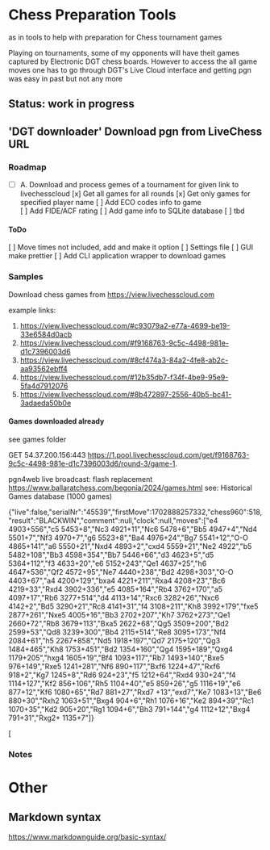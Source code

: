 
# Chess Preparation Tools 

as in tools to help with preparation for Chess tournament games

Playing on tournaments, some of my opponents will have theit games captured by Electronic DGT chess boards.
However to access the all game moves one has to go through DGT's Live Cloud interface and getting pgn was 
easy in past but not any more

Status: work in progress 
------------------------


## 'DGT downloader' Download pgn from LiveChess URL

### Roadmap

* [ ] A. Download and process gemes of a tournament for given link to livechesscloud 
    [x] Get all games for all rounds 
    [x] Get only games for specified player name 
    [ ] Add ECO codes info to game  
    [ ] Add FIDE/ACF rating 
    [ ] Add game info to SQLite database
    [ ] tbd 

#### ToDo 
  [ ] Move times not included, add and make it option 
  [ ] Settings file 
  [ ] GUI make prettier 
  [ ] Add CLI application wrapper to download games  


### Samples 

Download chess games from https://view.livechesscloud.com

example links:
1. https://view.livechesscloud.com/#c93079a2-e77a-4699-be19-33e6584d0acb
2. https://view.livechesscloud.com/#f9168763-9c5c-4498-981e-d1c7396003d6
3. https://view.livechesscloud.com/#8cf474a3-84a2-4fe8-ab2c-aa93562ebff4
4. https://view.livechesscloud.com/#12b35db7-f34f-4be9-95e9-5fa4d7912076
5. https://view.livechesscloud.com/#8b472897-2556-40b5-bc41-3adaeda50b0e

#### Games downloaded already 
  see games folder 
  

  GET
  54.37.200.156:443
  https://1.pool.livechesscloud.com/get/f9168763-9c5c-4498-981e-d1c7396003d6/round-3/game-1.

pgn4web live broadcast: flash replacement  
https://www.ballaratchess.com/begonia/2024/games.html
  see: Historical Games database (1000 games)



{"live":false,"serialNr":"45539","firstMove":1702888257332,"chess960":518,"result":"BLACKWIN","comment":null,"clock":null,"moves":["e4 4903+556","c5 5453+8","Nc3 4921+11","Nc6 5478+6","Bb5 4947+4","Nd4 5501+7","Nf3 4970+7","g6 5523+8","Ba4 4976+24","Bg7 5541+12","O-O 4865+141","a6 5550+21","Nxd4 4893+2","cxd4 5559+21","Ne2 4922","b5 5482+108","Bb3 4598+354","Bb7 5446+66","d3 4623+5","d5 5364+112","f3 4633+20","e6 5152+243","Qe1 4637+25","h6 4647+536","Qf2 4572+95","Ne7 4440+238","Bd2 4298+303","O-O 4403+67","a4 4200+129","bxa4 4221+211","Rxa4 4208+23","Bc6 4219+33","Rxd4 3902+336","e5 4085+164","Rb4 3762+170","a5 4097+17","Rb6 3277+514","d4 4113+14","Rxc6 3282+26","Nxc6 4142+2","Bd5 3290+21","Rc8 4141+31","f4 3108+211","Kh8 3992+179","fxe5 2877+261","Nxe5 4005+16","Bb3 2702+207","Kh7 3762+273","Qe1 2660+72","Rb8 3679+113","Bxa5 2622+68","Qg5 3509+200","Bd2 2599+53","Qd8 3239+300","Bb4 2115+514","Re8 3095+173","Nf4 2084+61","h5 2267+858","Nd5 1918+197","Qd7 2175+120","Qg3 1484+465","Kh8 1753+451","Bd2 1354+160","Qg4 1595+189","Qxg4 1179+205","hxg4 1605+19","Bf4 1093+117","Rb7 1493+140","Bxe5 976+149","Rxe5 1241+281","Nf6 890+117","Bxf6 1224+47","Rxf6 918+2","Kg7 1245+8","Rd6 924+23","f5 1212+64","Rxd4 930+24","f4 1114+127","Kf2 856+106","Rh5 1104+40","e5 859+26","g5 1116+19","e6 877+12","Kf6 1080+65","Rd7 881+27","Rxd7 +13","exd7","Ke7 1083+13","Be6 880+30","Rxh2 1063+51","Bxg4 904+6","Rh1 1076+16","Ke2 894+39","Rc1 1070+35","Kd2 905+20","Rg1 1094+6","Bh3 791+144","g4 1112+12","Bxg4 791+31","Rxg2+ 1135+7"]}

[
### Notes


Other
=====

Markdown syntax 
---------------

https://www.markdownguide.org/basic-syntax/
